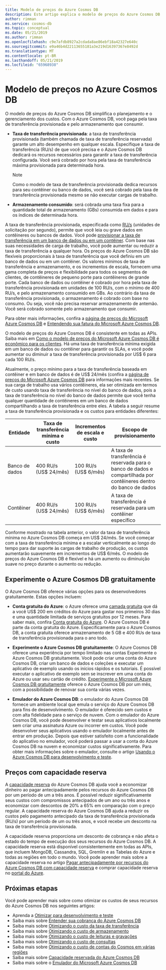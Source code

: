 ```yaml
---
title: Modelo de preços do Azure Cosmos DB
description: Este artigo explica o modelo de preços do Azure Cosmos DB e como ele simplifica o gerenciamento e o planejamento dos custos.
author: rimman
ms.service: cosmos-db
ms.topic: conceptual
ms.date: 05/21/2019
ms.author: rimman
ms.openlocfilehash: c9e7afdb8927a2cdada8ae86ebf18a42327e640c
ms.sourcegitcommit: e9a46b4d22113655181a3e219d16397367e8492d
ms.translationtype: MT
ms.contentlocale: pt-BR
ms.lasthandoff: 05/21/2019
ms.locfileid: "65968938"
---
```

# <a name="pricing-model-in-azure-cosmos-db"></a>Modelo de preços no Azure Cosmos DB 

O modelo de preços do Azure Cosmos DB simplifica o planejamento e o gerenciamento dos custos. Com o Azure Cosmos DB, você paga pela taxa de transferência provisionada e pelo armazenamento que consumir.

* **Taxa de transferência provisionada**: a taxa de transferência provisionada (também chamada de taxa de transferência reservada) garante um alto desempenho em qualquer escala. Especifique a taxa de transferência (RU/s) de que você precisa e o Azure Cosmos DB dedicará os recursos necessários para garantir a taxa de transferência configurada. Você será cobrado por hora pela taxa de transferência máxima provisionada para determinada hora.

   > [!NOTE]
   > Como o modelo de taxa de transferência provisionada dedica recursos para seu contêiner ou banco de dados, você será cobrado pela taxa de transferência provisionada mesmo se não executar cargas de trabalho.

* **Armazenamento consumido**: será cobrada uma taxa fixa para a quantidade total de armazenamento (GBs) consumida em dados e para os índices de determinada hora.

A taxa de transferência provisionada, especificada como [RU/s](request-units.md) (unidades de solicitação por segundo), permite que você leia ou grave dados em contêineres ou bancos de dados. Você pode [provisionar a taxa de transferência em um banco de dados ou em um contêiner](set-throughput.md). Com base nas suas necessidades de carga de trabalho, você pode aumentar ou reduzir a taxa de transferência a qualquer hora. Os preços do Azure Cosmos DB são flexíveis proporcionais à taxa de transferência que você definiu em um banco de dados ou em um contêiner. Os valores mínimos de taxa de transferência e armazenamento, e os incrementos de escala, fornecem uma gama completa de preços e flexibilidade para todos os segmentos de clientes, de contêineres de pequeno porte para contêineres de grande porte. Cada banco de dados ou contêiner é cobrado por hora pela taxa de transferência provisionada em unidades de 100 RU/s, com o mínimo de 400 RU/s, e pelo armazenamento consumido em GBs. Ao contrário da taxa de transferência provisionada, o armazenamento é cobrado com base no consumo. Ou seja, você não precisa reservar armazenamento de antemão. Você será cobrado somente pelo armazenamento que consumir.

Para obter mais informações, confira a [página de preços do Microsoft Azure Cosmos DB](https://azure.microsoft.com/pricing/details/cosmos-db/) e [Entendendo sua fatura do Microsoft Azure Cosmos DB](understand-your-bill.md).

O modelo de preços do Azure Cosmos DB é consistente em todas as APIs. Saiba mais em [Como o modelo de preços do Microsoft Azure Cosmos DB é econômico para os clientes](total-cost-ownership.md). Há uma taxa de transferência mínima exigida em um banco de dados ou contêiner para garantir os SLAs, e você pode aumentar ou diminuir a taxa de transferência provisionada por US$ 6 para cada 100 RU/s.

Atualmente, o preço mínimo para a taxa de transferência baseada em contêiner e em banco de dados é de US$ 24/mês (confira a [página de preços do Microsoft Azure Cosmos DB](https://azure.microsoft.com/pricing/details/cosmos-db/) para informações mais recentes. Se sua carga de trabalho usa vários contêineres, ela ser otimizada em termos de custo usando taxa de transferência no nível do banco de dados, pois a taxa de transferência no nível do banco de dados permite que você tenha qualquer quantidade de contêineres em um banco de dados compartilhando a taxa de transferência entre eles. A tabela a seguir resume a taxa de transferência provisionada e os custos para entidades diferentes:

|**Entidade**  | **Taxa de transferência mínima e custo** |**Incrementos de escala e custo** |**Escopo de provisionamento** |
|---------|---------|---------|-------|
|Banco de dados    | 400 RU/s (US$ 24/mês)    | 100 RU/s (US$ 6/mês)   |A taxa de transferência é reservada para o banco de dados e compartilhada por contêineres dentro do banco de dados |
|Contêiner     | 400 RU/s (US$ 24/mês)    | 100 RU/s (US$ 6/mês)  |A taxa de transferência é reservada para um contêiner específico |

Conforme mostrado na tabela anterior, o valor da taxa de transferência mínima no Azure Cosmos DB começa em US$ 24/mês. Se você começar com a taxa de transferência mínima e a escalar verticalmente ao longo do tempo para dar suporte às cargas de trabalho de produção, os custos aumentarão suavemente em incrementos de US$ 6/mês. O modelo de preços do Azure Cosmos DB é flexível e há um aumento ou diminuição suave no preço durante o aumento ou redução.

## <a name="try-azure-cosmos-db-for-free"></a>Experimente o Azure Cosmos DB gratuitamente 

O Azure Cosmos DB oferece várias opções para os desenvolvedores gratuitamente. Estas opções incluem:

* **Conta gratuita do Azure**: o Azure oferece uma [camada gratuita](https://azure.microsoft.com/free/) que dá a você US$ 200 em créditos do Azure para gastar nos primeiros 30 dias e uma quantidade limitada de serviços gratuitos por 12 meses. Para saber mais, confira [Conta gratuita do Azure](../billing/billing-avoid-charges-free-account.md). O Azure Cosmos DB é parte da conta gratuita do Azure. Especificamente para o Azure Cosmos DB, a conta gratuita oferece armazenamento de 5 GB e 400 RUs de taxa de transferência provisionada para o ano todo. 

* **Experimente o Azure Cosmos DB gratuitamente**: O Azure Cosmos DB oferece uma experiência por tempo limitado nas contas Experimente o Azure Cosmos DB gratuitamente. Você pode criar uma conta do Azure Cosmos DB, criar um banco de dados e coleções e executar um aplicativo de exemplo usando os inícios rápidos e os tutoriais. É possível executar o aplicativo de exemplo sem se inscrever em uma conta do Azure ou usar seu cartão de crédito. [Experimente o Microsoft Azure Cosmos DB gratuitamente](https://azure.microsoft.com/try/cosmosdb/) oferece o Azure Cosmos DB por um mês, com a possibilidade de renovar sua conta várias vezes.

* **Emulador do Azure Cosmos DB**: o emulador do Azure Cosmos DB fornece um ambiente local que emula o serviço do Azure Cosmos DB para fins de desenvolvimento. O emulador é oferecido sem custos e com alta fidelidade para o serviço de nuvem. Com o emulador do Azure Cosmos DB, você pode desenvolver e testar seus aplicativos localmente sem criar uma assinatura Azure ou incorrer em custos. Você pode desenvolver seus aplicativos usando o emulador localmente antes de entrar em produção. Depois que estiver satisfeito com a funcionalidade do aplicativo no emulador, você poderá passar a usar a conta do Azure Cosmos DB na nuvem e economizar custos significativamente. Para obter mais informações sobre o emulador, consulte o artigo [Usando o Azure Cosmos DB para desenvolvimento e teste](local-emulator.md).

## <a name="pricing-with-reserved-capacity"></a>Preços com capacidade reserva

A [capacidade reserva](cosmos-db-reserved-capacity.md) do Azure Cosmos DB ajuda você a economizar dinheiro ao pagar antecipadamente pelos recursos do Azure Cosmos DB por um período de um a três anos. É possível reduzir significativamente seus custos com compromissos antecipados de um ano ou três anos e economizar com descontos de 20% a 65% em comparação com o preço regular. A capacidade reserva do Azure Cosmos DB ajuda a reduzir os custos pelo pagamento antecipado da taxa de transferência provisionada (RU/s) por um período de um ou três anos, e você recebe um desconto na taxa de transferência provisionada. 

A capacidade reserva proporciona um desconto de cobrança e não afeta o estado do tempo de execução dos seus recursos do Azure Cosmos DB. A capacidade reserva está disponível consistentemente em todas as APIs, que incluem MongoDB, Cassandra, SQL, Gremlin e as Tabelas do Azure e todas as regiões em todo o mundo. Você pode aprender mais sobre a capacidade reserva no artigo [Pagar antecipadamente por recursos do Azure Cosmos DB com capacidade reserva](cosmos-db-reserved-capacity.md) e comprar capacidade reserva no [portal do Azure](https://portal.azure.com/).

## <a name="next-steps"></a>Próximas etapas

Você pode aprender mais sobre como otimizar os custos de seus recursos do Azure Cosmos DB nos seguintes artigos:

* Aprenda a [Otimizar para desenvolvimento e teste](optimize-dev-test.md)
* Saiba mais sobre [Entender sua cobrança do Azure Cosmos DB](understand-your-bill.md)
* Saiba mais sobre [Otimizando o custo da taxa de transferência](optimize-cost-throughput.md)
* Saiba mais sobre [Otimizando o custo de armazenamento](optimize-cost-storage.md)
* Saiba mais sobre [Otimizando o custo de leituras e gravações](optimize-cost-reads-writes.md)
* Saiba mais sobre [Otimizando o custo de consultas](optimize-cost-queries.md)
* Saiba mais sobre [Otimizando o custo de contas do Cosmos em várias regiões](optimize-cost-regions.md)
* Saiba mais sobre [Capacidade reservada do Azure Cosmos DB](cosmos-db-reserved-capacity.md)
* Saiba mais sobre o [Emulador do Microsoft Azure Cosmos DB](local-emulator.md)
